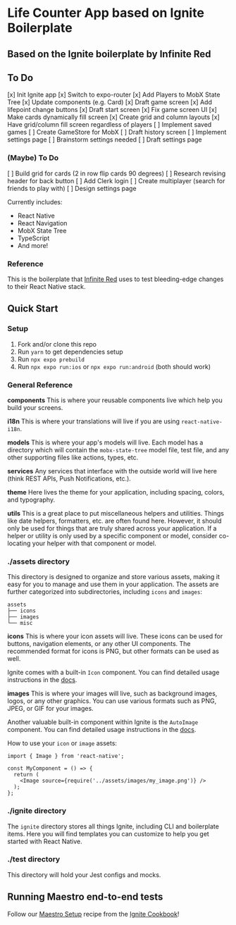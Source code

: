 # Life Counter App based on Ignite Boilerplate

## Based on the Ignite boilerplate by Infinite Red

## To Do

[x] Init Ignite app
[x] Switch to expo-router
[x] Add Players to MobX State Tree
[x] Update components (e.g. Card)
[x] Draft game screen
[x] Add lifepoint change buttons
[x] Draft start screen
[x] Fix game screen UI
  [x] Make cards dynamically fill screen
  [x] Create grid and column layouts
  [x] Have grid/column fill screen regardless of players
[ ] Implement saved games
  [ ] Create GameStore for MobX
  [ ] Draft history screen
[ ] Implement settings page
  [ ] Brainstorm settings needed
  [ ] Draft settings page

### (Maybe) To Do

[ ] Build grid for cards (2 in row flip cards 90 degrees)
[ ] Research revising header for back button
[ ] Add Clerk login
[ ] Create multiplayer (search for friends to play with)
[ ] Design settings page

Currently includes:

- React Native
- React Navigation
- MobX State Tree
- TypeScript
- And more!

### Reference
This is the boilerplate that [Infinite Red](https://infinite.red) uses to test bleeding-edge changes to their React Native stack.

## Quick Start

### Setup

1. Fork and/or clone this repo
2. Run `yarn` to get dependencies setup
3. Run `npx expo prebuild`
4. Run `npx expo run:ios` or `npx expo run:android` (both should work)

### General Reference

**components**
This is where your reusable components live which help you build your screens.

**i18n**
This is where your translations will live if you are using `react-native-i18n`.

**models**
This is where your app's models will live. Each model has a directory which will contain the `mobx-state-tree` model file, test file, and any other supporting files like actions, types, etc.

**services**
Any services that interface with the outside world will live here (think REST APIs, Push Notifications, etc.).

**theme**
Here lives the theme for your application, including spacing, colors, and typography.

**utils**
This is a great place to put miscellaneous helpers and utilities. Things like date helpers, formatters, etc. are often found here. However, it should only be used for things that are truly shared across your application. If a helper or utility is only used by a specific component or model, consider co-locating your helper with that component or model.

### ./assets directory

This directory is designed to organize and store various assets, making it easy for you to manage and use them in your application. The assets are further categorized into subdirectories, including `icons` and `images`:

```
assets
├── icons
├── images
└── misc
```

**icons**
This is where your icon assets will live. These icons can be used for buttons, navigation elements, or any other UI components. The recommended format for icons is PNG, but other formats can be used as well.

Ignite comes with a built-in `Icon` component. You can find detailed usage instructions in the [docs](https://github.com/infinitered/ignite/blob/master/docs/Components-Icon.md).

**images**
This is where your images will live, such as background images, logos, or any other graphics. You can use various formats such as PNG, JPEG, or GIF for your images.

Another valuable built-in component within Ignite is the `AutoImage` component. You can find detailed usage instructions in the [docs](https://github.com/infinitered/ignite/blob/master/docs/Components-AutoImage.md).

How to use your `icon` or `image` assets:

```
import { Image } from 'react-native';

const MyComponent = () => {
  return (
    <Image source={require('../assets/images/my_image.png')} />
  );
};
```

### ./ignite directory

The `ignite` directory stores all things Ignite, including CLI and boilerplate items. Here you will find templates you can customize to help you get started with React Native.

### ./test directory

This directory will hold your Jest configs and mocks.

## Running Maestro end-to-end tests

Follow our [Maestro Setup](https://ignitecookbook.com/docs/recipes/MaestroSetup) recipe from the [Ignite Cookbook](https://ignitecookbook.com/)!
